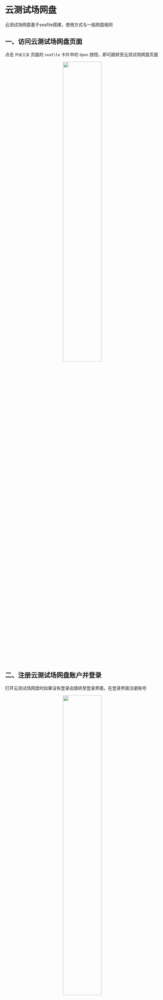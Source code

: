 # 云测试场网盘

云测试场网盘基于seafile搭建，使用方式与一般网盘相同




## 一、访问云测试场网盘页面

点击 `开发工具` 页面的 `seafile` 卡片中的 `Open` 按钮，即可跳转至云测试场网盘页面

<div align=center>
    <img src="http://192.168.37.130:8000/files/documentation/images/dev_tools.png" width="50%">
</div>




## 二、注册云测试场网盘账户并登录

打开云测试场网盘时如果没有登录会跳转至登录界面，在登录界面注册账号

<div align=center>
    <img src="http://192.168.37.130:8000/files/documentation/images/seafile_login.png" width="50%">
</div>

完成账号注册并登录后即进入云测试场网盘主界面

<div align=center>
    <img src="http://192.168.37.130:8000/files/documentation/images/seafile_home.png" width="50%">
</div>
